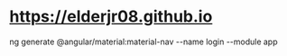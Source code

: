 # https://elderjr08.github.io
 ng generate @angular/material:material-nav --name login --module app
